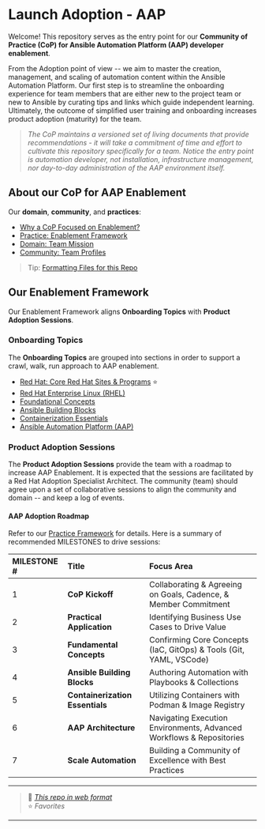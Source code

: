 # Launch Adoption - AAP

Welcome!  This repository serves as the entry point for our **Community of Practice (CoP) for Ansible Automation Platform (AAP) developer enablement**.  

From the Adoption point of view -- we aim to master the creation, management, and scaling of automation content within the Ansible Automation Platform.  Our first step is to streamline the onboarding experience for team members that are either new to the project team or new to Ansible by curating tips and links which guide independent learning. Ultimately, the outcome of simplified user training and onboarding increases product adoption (maturity) for the team.

> *The CoP maintains a versioned set of living documents that provide recommendations - it will take a commitment of time and effort  to cultivate this repository specifically for a team.  Notice the entry point is automation developer, not installation, infrastructure management, nor day-to-day administration of the AAP environment itself.*

## About our CoP for AAP Enablement

Our **domain**, **community**, and **practices**:

* [Why a CoP Focused on Enablement?](./about/aboutCoP.md)
* [Practice: Enablement Framework](./about/aboutPractice.md)
* [Domain: Team Mission](./about/aboutDomain.md)
* [Community: Team Profiles](./about/aboutCommunity.md)

> Tip: [Formatting Files for this Repo](./about/aboutFormat.md)

## Our Enablement Framework

Our Enablement Framework aligns **Onboarding Topics** with **Product Adoption Sessions**.

### Onboarding Topics

The **Onboarding Topics** are grouped into sections in order to support a crawl, walk, run approach to AAP enablement.

* [Red Hat: Core Red Hat Sites & Programs](./about/aboutRHResources.md) :star:
* [Red Hat Enterprise Linux (RHEL)](./rhel/rhel.md)
* [Foundational Concepts](./foundation/foundation.md)
* [Ansible Building Blocks](./ansible/ansible.md)
* [Containerization Essentials](./container/container.md)
* [Ansible Automation Platform (AAP)](./aap/aap.md)

### Product Adoption Sessions

The **Product Adoption Sessions** provide the team with a roadmap to increase AAP Enablement.  It is expected that the sessions are facilitated by a Red Hat Adoption Specialist Architect.   The community (team) should agree upon a set of collaborative sessions to align the community and domain -- and keep a log of events.  

#### AAP Adoption Roadmap

Refer to our [Practice Framework](./about/aboutPractice.md) for details.  Here is a summary of recommended MILESTONES to drive sessions:

| MILESTONE # | Title                                           | Focus Area                                  |
| :---------- | :---------------------------------------------- | :------------------------------------------ |
| 1           | **CoP Kickoff** | Collaborating & Agreeing on Goals, Cadence, & Member Commitment |
| 2           | **Practical Application** | Identifying Business Use Cases to Drive Value |
| 3           | **Fundamental Concepts** | Confirming Core Concepts (IaC, GitOps) & Tools (Git, YAML, VSCode) |
| 4           | **Ansible Building Blocks** | Authoring Automation with Playbooks & Collections |
| 5           | **Containerization Essentials** | Utilizing Containers with Podman & Image Registry |
| 6           | **AAP Architecture** | Navigating Execution Environments, Advanced Workflows & Repositories |
| 7           | **Scale Automation** | Building a Community of Excellence with Best Practices |


---

> :link: *[This repo in web format](https://ppremru.github.io/LaunchAdoption-AAP/)*  
> :star: *Favorites*
---
